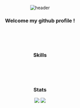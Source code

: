 <div align="center"> 

![header](https://capsule-render.vercel.app/api?type=cylinder&color=000000&height=120&section=header&text=7manwon&fontColor=ffffff&fontSize=70&animation=fadeIn&fontAlignY=55&desc=%20&descAlignY=62&descAlign=62)

### Welcome my github profile !

<br>
<br>
<br>

### Skills



<br>
<br>
<br>

### Stats

![](http://github-profile-summary-cards.vercel.app/api/cards/stats?username=7manwon&theme=rose_pine) ![](http://github-profile-summary-cards.vercel.app/api/cards/most-commit-language?username=7manwon&theme=rose_pine)


</div>
